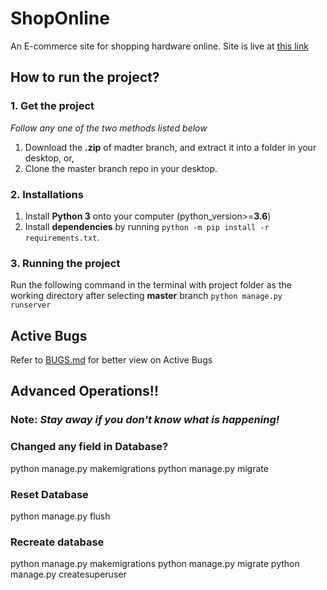 # ShopOnline
An E-commerce site for shopping hardware online.
Site is live at [this link](https://shoponline-ca.herokuapp.com/)

## How to run the project?
### 1. Get the project
*Follow any one of the two methods listed below*
1. Download the **.zip** of madter branch, and extract it into a folder in your desktop, or,
2. Clone the master branch repo in your desktop.

### 2. Installations
1. Install **Python 3** onto your computer (python_version>=**3.6**)
2. Install **dependencies** by running `python -m pip install -r requirements.txt`.

### 3. Running the project
Run the following command in the terminal with project folder as the working directory after selecting **master** branch
`python manage.py runserver`

## Active Bugs
Refer to [BUGS.md](/BUGS.md) for better view on Active Bugs


## Advanced Operations!!
### Note: *Stay away if you don't know what is happening!*

### Changed any field in Database?
python manage.py makemigrations
python manage.py migrate

### Reset Database
python manage.py flush

### Recreate database
python manage.py makemigrations
python manage.py migrate
python manage.py createsuperuser
